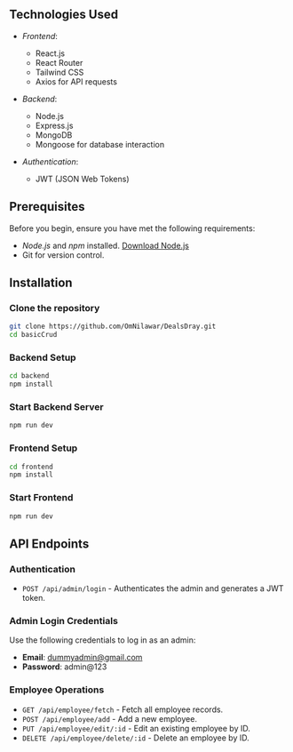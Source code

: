 ## Technologies Used

- *Frontend*:
  - React.js
  - React Router
  - Tailwind CSS
  - Axios for API requests

- *Backend*:
  - Node.js
  - Express.js
  - MongoDB
  - Mongoose for database interaction

- *Authentication*:
  - JWT (JSON Web Tokens)

## Prerequisites

Before you begin, ensure you have met the following requirements:

- *Node.js* and *npm* installed. [Download Node.js](https://nodejs.org/)
- Git for version control.

## Installation

### Clone the repository

```bash
git clone https://github.com/OmNilawar/DealsDray.git
cd basicCrud
```

### Backend Setup

```bash
cd backend
npm install
```

### Start Backend Server

```bash
npm run dev
```

### Frontend Setup

```bash
cd frontend
npm install
```

### Start Frontend 

```bash
npm run dev
```

## API Endpoints

### Authentication
- `POST /api/admin/login` - Authenticates the admin and generates a JWT token.

### Admin Login Credentials

Use the following credentials to log in as an admin:

- **Email**: dummyadmin@gmail.com
- **Password**: admin@123

### Employee Operations
- `GET /api/employee/fetch` - Fetch all employee records.
- `POST /api/employee/add` - Add a new employee.
- `PUT /api/employee/edit/:id` - Edit an existing employee by ID.
- `DELETE /api/employee/delete/:id` - Delete an employee by ID.

